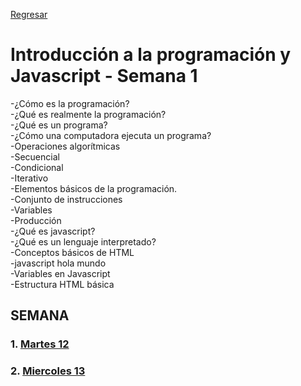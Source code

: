 [Regresar](https://github.com/flowerz11/Flowerz/blob/main/README.md)
# Introducción a la programación y Javascript - Semana 1

-¿Cómo es la programación? <br>
-¿Qué es realmente la programación? <br>
-¿Qué es un programa? <br>
-¿Cómo una computadora ejecuta un programa? <br>
-Operaciones algorítmicas <br>
-Secuencial <br>
-Condicional <br>
-Iterativo <br>
-Elementos básicos de la programación. <br>
-Conjunto de instrucciones <br>
-Variables <br>
-Producción <br>
-¿Qué es javascript? <br>
-¿Qué es un lenguaje interpretado? <br>
-Conceptos básicos de HTML<br>
-javascript hola mundo<br>
-Variables en Javascript<br>
-Estructura HTML básica<br>

## SEMANA
### 1. [Martes 12](Ejercicios/martes/Martes.md)
### 2. [Miercoles 13](Ejercicios/miercoles/miercoles.md)
